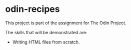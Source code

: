 # odin-recipes

This project is part of the assignment for The Odin Project.

The skills that will be demonstrated are:

- Writing HTML files from scratch.

